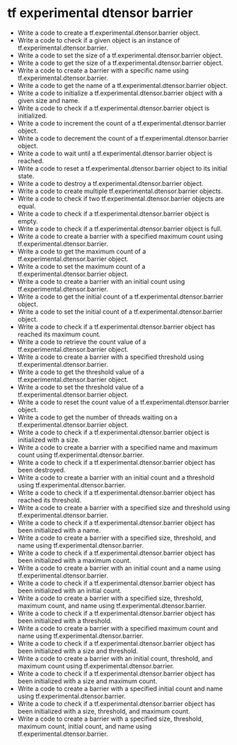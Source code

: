 # tf experimental dtensor barrier

- Write a code to create a tf.experimental.dtensor.barrier object.
- Write a code to check if a given object is an instance of tf.experimental.dtensor.barrier.
- Write a code to set the size of a tf.experimental.dtensor.barrier object.
- Write a code to get the size of a tf.experimental.dtensor.barrier object.
- Write a code to create a barrier with a specific name using tf.experimental.dtensor.barrier.
- Write a code to get the name of a tf.experimental.dtensor.barrier object.
- Write a code to initialize a tf.experimental.dtensor.barrier object with a given size and name.
- Write a code to check if a tf.experimental.dtensor.barrier object is initialized.
- Write a code to increment the count of a tf.experimental.dtensor.barrier object.
- Write a code to decrement the count of a tf.experimental.dtensor.barrier object.
- Write a code to wait until a tf.experimental.dtensor.barrier object is reached.
- Write a code to reset a tf.experimental.dtensor.barrier object to its initial state.
- Write a code to destroy a tf.experimental.dtensor.barrier object.
- Write a code to create multiple tf.experimental.dtensor.barrier objects.
- Write a code to check if two tf.experimental.dtensor.barrier objects are equal.
- Write a code to check if a tf.experimental.dtensor.barrier object is empty.
- Write a code to check if a tf.experimental.dtensor.barrier object is full.
- Write a code to create a barrier with a specified maximum count using tf.experimental.dtensor.barrier.
- Write a code to get the maximum count of a tf.experimental.dtensor.barrier object.
- Write a code to set the maximum count of a tf.experimental.dtensor.barrier object.
- Write a code to create a barrier with an initial count using tf.experimental.dtensor.barrier.
- Write a code to get the initial count of a tf.experimental.dtensor.barrier object.
- Write a code to set the initial count of a tf.experimental.dtensor.barrier object.
- Write a code to check if a tf.experimental.dtensor.barrier object has reached its maximum count.
- Write a code to retrieve the count value of a tf.experimental.dtensor.barrier object.
- Write a code to create a barrier with a specified threshold using tf.experimental.dtensor.barrier.
- Write a code to get the threshold value of a tf.experimental.dtensor.barrier object.
- Write a code to set the threshold value of a tf.experimental.dtensor.barrier object.
- Write a code to reset the count value of a tf.experimental.dtensor.barrier object.
- Write a code to get the number of threads waiting on a tf.experimental.dtensor.barrier object.
- Write a code to check if a tf.experimental.dtensor.barrier object is initialized with a size.
- Write a code to create a barrier with a specified name and maximum count using tf.experimental.dtensor.barrier.
- Write a code to check if a tf.experimental.dtensor.barrier object has been destroyed.
- Write a code to create a barrier with an initial count and a threshold using tf.experimental.dtensor.barrier.
- Write a code to check if a tf.experimental.dtensor.barrier object has reached its threshold.
- Write a code to create a barrier with a specified size and threshold using tf.experimental.dtensor.barrier.
- Write a code to check if a tf.experimental.dtensor.barrier object has been initialized with a name.
- Write a code to create a barrier with a specified size, threshold, and name using tf.experimental.dtensor.barrier.
- Write a code to check if a tf.experimental.dtensor.barrier object has been initialized with a maximum count.
- Write a code to create a barrier with an initial count and a name using tf.experimental.dtensor.barrier.
- Write a code to check if a tf.experimental.dtensor.barrier object has been initialized with an initial count.
- Write a code to create a barrier with a specified size, threshold, maximum count, and name using tf.experimental.dtensor.barrier.
- Write a code to check if a tf.experimental.dtensor.barrier object has been initialized with a threshold.
- Write a code to create a barrier with a specified maximum count and name using tf.experimental.dtensor.barrier.
- Write a code to check if a tf.experimental.dtensor.barrier object has been initialized with a size and threshold.
- Write a code to create a barrier with an initial count, threshold, and maximum count using tf.experimental.dtensor.barrier.
- Write a code to check if a tf.experimental.dtensor.barrier object has been initialized with a size and maximum count.
- Write a code to create a barrier with a specified initial count and name using tf.experimental.dtensor.barrier.
- Write a code to check if a tf.experimental.dtensor.barrier object has been initialized with a size, threshold, and maximum count.
- Write a code to create a barrier with a specified size, threshold, maximum count, initial count, and name using tf.experimental.dtensor.barrier.